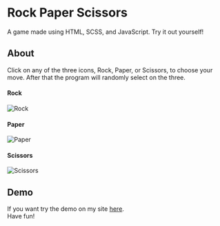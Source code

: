 # Rock Paper Scissors
A game made using HTML, SCSS, and JavaScript. Try it out yourself!

## About
Click on any of the three icons, Rock, Paper, or Scissors, to choose your move. After that the program will randomly select on the three.

#### Rock
![Rock](https://hardcore-dubinsky-5fa21c.netlify.com/images/rock.png)

#### Paper
![Paper](https://hardcore-dubinsky-5fa21c.netlify.com/images/paper.png)

#### Scissors
![Scissors](https://hardcore-dubinsky-5fa21c.netlify.com/images/scissors.png)


## Demo
If you want try the demo on my site [here](https://hardcore-dubinsky-5fa21c.netlify.com/).
<br>
Have fun!

